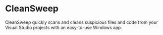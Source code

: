 # CleanSweep
CleanSweep quickly scans and cleans suspicious files and code from your Visual Studio projects with an easy-to-use Windows app.
